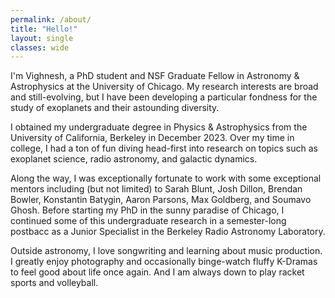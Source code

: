 ```yaml
---
permalink: /about/
title: "Hello!"
layout: single
classes: wide
---
```


I'm Vighnesh, a PhD student and NSF Graduate Fellow in Astronomy & Astrophysics at the University of Chicago. My research interests are broad and still-evolving, but I have been developing a particular fondness for the study of exoplanets and their astounding diversity. 

I obtained my undergraduate degree in Physics & Astrophysics from the University of California, Berkeley in December 2023. Over my time in college, I had a ton of fun diving head-first into research on topics such as exoplanet science, radio astronomy, and galactic dynamics.

Along the way, I was exceptionally fortunate to work with some exceptional mentors including (but not limited) to Sarah Blunt, Josh Dillon, Brendan Bowler, Konstantin Batygin, Aaron Parsons, Max Goldberg, and Soumavo Ghosh. Before starting my PhD in the sunny paradise of Chicago, I continued some of this undergraduate research in a semester-long postbacc as a Junior Specialist in the Berkeley Radio Astronomy Laboratory. 

Outside astronomy, I love songwriting and learning about music production. I greatly enjoy photography and occasionally binge-watch fluffy K-Dramas to feel good about life once again. And I am always down to play racket sports and volleyball.